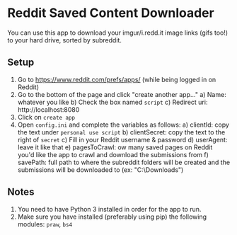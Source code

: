 # Reddit Saved Content Downloader

You can use this app to download your imgur/i.redd.it image links (gifs too!) to your hard drive, sorted by subreddit.

## Setup
1. Go to https://www.reddit.com/prefs/apps/ (while being logged in on Reddit)
2. Go to the bottom of the page and click "create another app..."
	a) Name: whatever you like
	b) Check the box named `script`
	c) Redirect uri: http://localhost:8080
3. Click on `create app`
4. Open `config.ini` and complete the variables as follows:
	a) clientId: copy the text under `personal use script`
	b) clientSecret: copy the text to the right of `secret`
	c) Fill in your Reddit username & password
	d) userAgent: leave it like that
	e) pagesToCrawl: ow many saved pages on Reddit you'd like the app to crawl and download the submissions from
	f) savePath: full path to where the subreddit folders will be created and the submissions will be downloaded to (ex: "C:\Downloads\")

## Notes
1. You need to have Python 3 installed in order for the app to run. 
2. Make sure you have installed (preferably using pip) the following modules: `praw`, `bs4`